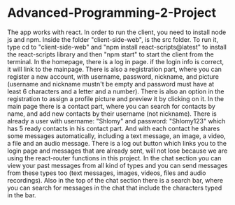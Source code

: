 # Advanced-Programming-2-Project

The app works with react. In order to run the client, you need to install node js and npm. Inside the folder "client-side-web", is the src folder. To run it, type cd to "client-side-web" and "npm install react-scripts@latest" to install the react-scripts library and then "npm start" to start the client from the terminal.
In the homepage, there is a log in page. if the login info is correct, it will link to the mainpage.
There is also a registration part, where you can register a new account, with username, password, nickname, and picture (username and nickname mustn't be empty and password must have at least 6 characters and a letter and a number). There is also an option in the registration to assign a profile picture and preview it by clicking on it.
In the main page there is a contact part, where you can search for contacts by name, and add new contacts by their username (not nickname).
There is already a user with username: "Shlomy" and password: "Shlomy123" which has 5 ready contacts in his contact part. And with each contact he shares some messages automatically, including a text message, an image, a video, a file and an audio message.
There is a log out button which links you to the login page and messages that are already sent, will not lose because we are using the react-router functions in this project.
In the chat section you can view your past messages from all kind of types and you can send messages from these types too (text messages, images, videos, files and audio recordings).
Also in the top of the chat section there is a search bar, where you can search for messages in the chat that include the characters typed in the bar.

